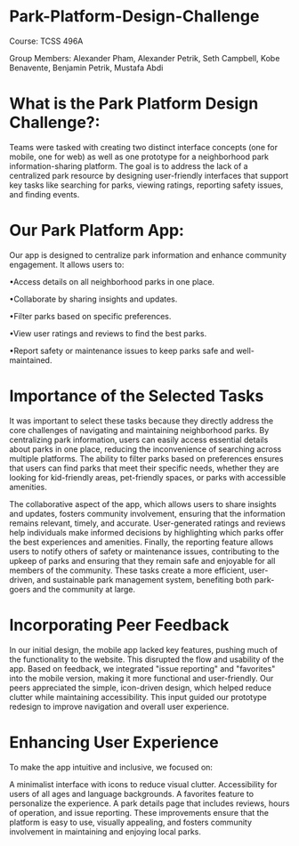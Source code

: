 # Park-Platform-Design-Challenge
Course: TCSS 496A

Group Members: Alexander Pham, Alexander Petrik, Seth Campbell, Kobe Benavente, Benjamin Petrik, Mustafa Abdi

# What is the Park Platform Design Challenge?:
Teams were tasked with creating two distinct interface concepts (one for mobile, one for web) as well as one prototype for a neighborhood park information-sharing platform. The goal is to address the lack of a centralized park resource by designing user-friendly interfaces that support key tasks like searching for parks, viewing ratings, reporting safety issues, and finding events.

# Our Park Platform App:
Our app is designed to centralize park information and enhance community engagement. It allows users to:

•Access details on all neighborhood parks in one place.

•Collaborate by sharing insights and updates.

•Filter parks based on specific preferences.

•View user ratings and reviews to find the best parks.

•Report safety or maintenance issues to keep parks safe and well-maintained.

# Importance of the Selected Tasks
It was important to select these tasks because they directly address the core challenges of navigating and maintaining neighborhood parks. By centralizing park information, users can easily access essential details about parks in one place, reducing the inconvenience of searching across multiple platforms. The ability to filter parks based on preferences ensures that users can find parks that meet their specific needs, whether they are looking for kid-friendly areas, pet-friendly spaces, or parks with accessible amenities.

The collaborative aspect of the app, which allows users to share insights and updates, fosters community involvement, ensuring that the information remains relevant, timely, and accurate. User-generated ratings and reviews help individuals make informed decisions by highlighting which parks offer the best experiences and amenities. Finally, the reporting feature allows users to notify others of safety or maintenance issues, contributing to the upkeep of parks and ensuring that they remain safe and enjoyable for all members of the community. These tasks create a more efficient, user-driven, and sustainable park management system, benefiting both park-goers and the community at large.

# Incorporating Peer Feedback
In our initial design, the mobile app lacked key features, pushing much of the functionality to the website. This disrupted the flow and usability of the app. Based on feedback, we integrated "issue reporting" and "favorites" into the mobile version, making it more functional and user-friendly. Our peers appreciated the simple, icon-driven design, which helped reduce clutter while maintaining accessibility. This input guided our prototype redesign to improve navigation and overall user experience.

# Enhancing User Experience
To make the app intuitive and inclusive, we focused on:

A minimalist interface with icons to reduce visual clutter.
Accessibility for users of all ages and language backgrounds.
A favorites feature to personalize the experience.
A park details page that includes reviews, hours of operation, and issue reporting.
These improvements ensure that the platform is easy to use, visually appealing, and fosters community involvement in maintaining and enjoying local parks.
